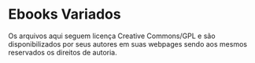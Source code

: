 # Ebooks Variados



Os arquivos aqui seguem licença Creative Commons/GPL e são disponibilizados por seus autores em suas webpages
sendo aos mesmos reservados os direitos de autoria.
